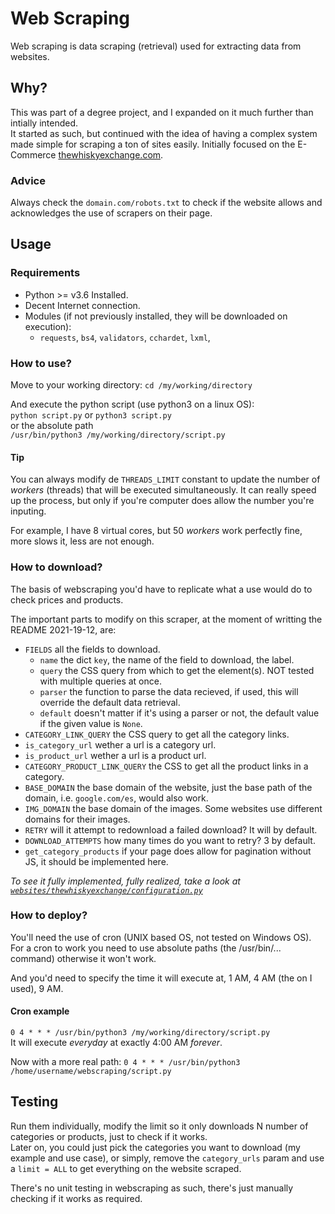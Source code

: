 # Web Scraping #
Web scraping is data scraping (retrieval) used for extracting data from websites.

## Why?
This was part of a degree project, and I expanded on it much further than intially intended.
<br />
It started as such, but continued with the idea of having a complex system made simple for scraping a ton of sites easily. Initially focused on the E-Commerce [thewhiskyexchange.com](https://thewhiskyexchange.com).

### Advice
Always check the `domain.com/robots.txt` to check if the website allows and acknowledges the use of scrapers on their page.

## Usage
### Requirements
- Python >= v3.6 Installed.
- Decent Internet connection.
- Modules (if not previously installed, they will be downloaded on execution):
  - `requests`, `bs4`, `validators`, `cchardet`, `lxml`,

### How to use? 
Move to your working directory:
`cd /my/working/directory`

And execute the python script (use python3 on a linux OS):\
`python script.py` or `python3 script.py`\
or the absolute path\
`/usr/bin/python3 /my/working/directory/script.py`

#### Tip
You can always modify de `THREADS_LIMIT` constant to update the number of *workers* (threads) that will be executed simultaneously. It can really speed up the process, but only if you're computer does allow the number you're inputing.

For example, I have 8 virtual cores, but 50 *workers* work perfectly fine, more slows it, less are not enough.

### How to download?
The basis of webscraping you'd have to replicate what a use would do to check prices and products.

The important parts to modify on this scraper, at the moment of writting the README 2021-19-12, are:
- `FIELDS` all the fields to download.
  - `name` the dict `key`, the name of the field to download, the label.
  - `query` the CSS query from which to get the element(s). NOT tested with multiple queries at once.
  - `parser` the function to parse the data recieved, if used, this will override the default data retrieval.
  - `default` doesn't matter if it's using a parser or not, the default value if the given value is `None`.
- `CATEGORY_LINK_QUERY` the CSS query to get all the category links.
- `is_category_url` wether a url is a category url.
- `is_product_url` wether a url is a product url.
- `CATEGORY_PRODUCT_LINK_QUERY` the CSS to get all the product links in a category.
- `BASE_DOMAIN` the base domain of the website, just the base path of the domain, i.e. `google.com/es`, would also work.
- `IMG_DOMAIN` the base domain of the images. Some websites use different domains for their images.
- `RETRY` will it attempt to redownload a failed download? It will by default.
- `DOWNLOAD_ATTEMPTS` how many times do you want to retry? 3 by default.
- `get_category_products` if your page does allow for pagination without JS, it should be implemented here.

*To see it fully implemented, fully realized, take a look at [`websites/thewhiskyexchange/configuration.py`](./websites/thewhiskyexchange/configuration.py)*

### How to deploy?
You'll need the use of cron (UNIX based OS, not tested on Windows OS).
For a cron to work you need to use absolute paths (the /usr/bin/... command) otherwise it won't work.

And you'd need to specify the time it will execute at, 1 AM, 4 AM (the on I used), 9 AM.

#### Cron example
`0 4 * * * /usr/bin/python3 /my/working/directory/script.py`\
It will execute *everyday* at exactly 4:00 AM *forever*.

Now with a more real path:
`0 4 * * * /usr/bin/python3 /home/username/webscraping/script.py`

## Testing
Run them individually, modify the limit so it only downloads N number of categories or products, just to check if it works.\
Later on, you could just pick the categories you want to download (my example and use case), or simply, remove the `category_urls` param and use a `limit = ALL` to get everything on the website scraped.

There's no unit testing in webscraping as such, there's just manually checking if it works as required.